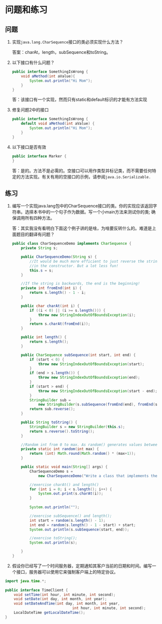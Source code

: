 # 问题和练习

## 问题

1. 实现`java.lang.CharSequence`接口的类必须实现什么方法？

    答案：charAt，length，subSequence和toString。
     
2. 以下接口有什么问题？
    
    ```java
    public interface SomethingIsWrong {
        void aMethod(int aValue){
            System.out.println("Hi Mom");
        }
    }
    ```
    
    答：该接口有一个实现，然而只有static和default标识的才能有方法实现
    
3. 修复问题2中的接口
    ```java
    public interface SomethingIsWrong {
        default void aMethod(int aValue) {
            System.out.println("Hi Mom");
        }
    }
    ```
4. 以下接口是否有效

    ```java
    public interface Marker {
    }
    ```
    
    答：是的。方法不是必需的。空接口可以用作类型并标记类，而不需要任何特定的方法实现。有关有用的空接口的示例，请参阅`java.io.Serializable.`
## 练习

1. 编写一个实现java.lang包中的CharSequence接口的类。你的实现应该返回字符串。选择本书中的一个句子作为数据。写一个小main方法来测试你的类; 确保调用所有四种方法。

    答：其实我没有看明白下面这个例子讲的是啥，为啥要反转什么的。难道是上面题目的翻译有问题？
    ```java
    public class CharSequenceDemo implements CharSequence {
        private String s;
    
        public CharSequenceDemo(String s) {
            //It would be much more efficient to just reverse the string
            //in the constructor. But a lot less fun!
            this.s = s;
        }
    
        //If the string is backwards, the end is the beginning!
        private int fromEnd(int i) {
            return s.length() - 1 - i;
        }
    
        public char charAt(int i) {
            if ((i < 0) || (i >= s.length())) {
                throw new StringIndexOutOfBoundsException(i);
            }
            return s.charAt(fromEnd(i));
        }
    
        public int length() {
            return s.length();
        }
    
        public CharSequence subSequence(int start, int end) {
            if (start < 0) {
                throw new StringIndexOutOfBoundsException(start);
            }
            if (end > s.length()) {
                throw new StringIndexOutOfBoundsException(end);
            }
            if (start > end) {
                throw new StringIndexOutOfBoundsException(start - end);
            }
            StringBuilder sub = 
                new StringBuilder(s.subSequence(fromEnd(end), fromEnd(start)));
            return sub.reverse();
        }
    
        public String toString() {
            StringBuilder s = new StringBuilder(this.s);
            return s.reverse().toString();
        }
    
        //Random int from 0 to max. As random() generates values between 0 and 0.9999
        private static int random(int max) {
            return (int) Math.round(Math.random() * (max+1));
        }
    
        public static void main(String[] args) {
            CharSequenceDemo s =
                new CharSequenceDemo("Write a class that implements the CharSequence interface found in the java.lang package.");
    
            //exercise charAt() and length()
            for (int i = 0; i < s.length(); i++) {
                System.out.print(s.charAt(i));
            }
            
            System.out.println("");
    
            //exercise subSequence() and length();
            int start = random(s.length() - 1);
            int end = random(s.length() - 1 - start) + start;
            System.out.println(s.subSequence(start, end));
    
            //exercise toString();
            System.out.println(s);
    
        }
    }
    ```
    

2. 假设你已经写了一个时间服务器，定期通知其客户当前的日期和时间。编写一个接口，服务器可以使用它来强制客户端上的特定协议。

```java
import java.time.*; 
 
public interface TimeClient {
    void setTime(int hour, int minute, int second);
    void setDate(int day, int month, int year);
    void setDateAndTime(int day, int month, int year,
                               int hour, int minute, int second);
    LocalDateTime getLocalDateTime();
}
```
    